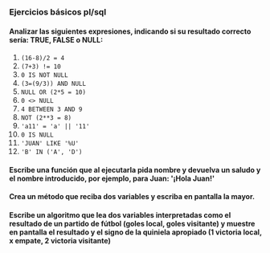 ### Ejercicios básicos pl/sql

#### Analizar las siguientes expresiones, indicando si su resultado correcto sería: TRUE, FALSE o NULL:
	
1. ```(16-8)/2 = 4```
2. ```(7+3) != 10```
3. ```0 IS NOT NULL```
4. ```(3=(9/3)) AND NULL```
5. ```NULL OR (2*5 = 10)```
6. ```0 <> NULL```
7. ```4 BETWEEN 3 AND 9```
8. ```NOT (2**3 = 8)```
9. ```'a11' = 'a' || '11'```
10. ```0 IS NULL```
11. ```'JUAN' LIKE '%U'```
12. ```'B' IN ('A', 'D')```

#### Escribe una función que al ejecutarla pida nombre y devuelva un saludo y el nombre introducido, por ejemplo, para Juan: '¡Hola Juan!'

#### Crea un método que reciba dos variables y escriba en pantalla la mayor.

#### Escribe un algoritmo que lea dos variables interpretadas como el resultado de un partido de fútbol (goles local, goles visitante) y muestre en pantalla el resultado y el signo de la quiniela apropiado (1 victoria local, x empate, 2 victoria visitante)